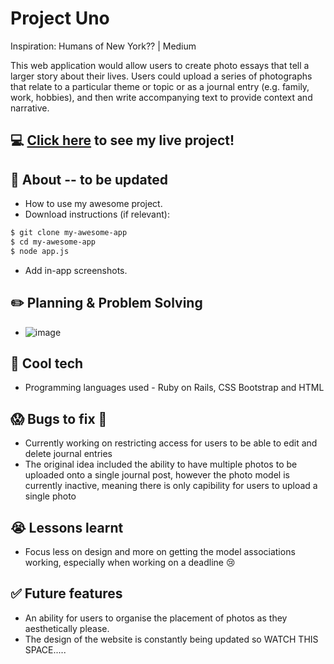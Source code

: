 # Project Uno

Inspiration: Humans of New York?? | Medium

 This web application would allow users to create photo essays that tell a larger story about their lives. 
 Users could upload a series of photographs that relate to a particular theme or topic or as a journal entry (e.g. family, work, hobbies), and then write accompanying text to provide context and narrative. 

## :computer: [Click here](#) to see my live project!

## :page_facing_up: About  -- to be updated
- How to use my awesome project.
- Download instructions (if relevant):
```zsh
$ git clone my-awesome-app
$ cd my-awesome-app
$ node app.js
```
- Add in-app screenshots.

## :pencil2: Planning & Problem Solving
- ![image](https://user-images.githubusercontent.com/128204174/235346570-cc619628-94d9-49e6-8eaf-e7fd5126bf54.png)



## :rocket: Cool tech
- Programming languages used - Ruby on Rails, CSS Bootstrap and HTML


## :scream: Bugs to fix :poop:
- Currently working on restricting access for users to be able to edit and delete journal entries
- The original idea included the ability to have multiple photos to be uploaded onto a single journal post, however the photo model is currently inactive, meaning there is only capibility for users to upload a single photo

## :sob: Lessons learnt
- Focus less on design and more on getting the model associations working, especially when working on a deadline :cry:

## :white_check_mark: Future features
- An ability for users to organise the placement of photos as they aesthetically please. 
- The design of the website is constantly being updated so WATCH THIS SPACE.....


